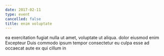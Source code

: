 ```yaml
---
date: 2017-02-11
type: event
cancelled: false
title: enim voluptate
---
```

ea exercitation fugiat nulla ut amet, voluptate ut aliqua. dolor eiusmod enim Excepteur Duis commodo ipsum tempor consectetur eu culpa esse ad occaecat aute ex qui cillum in